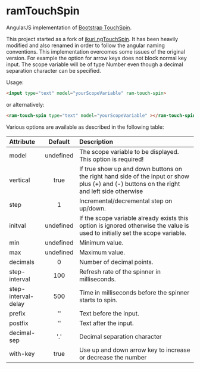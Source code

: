 # ramTouchSpin

AngularJS implementation of [Bootstrap TouchSpin](https://github.com/istvan-ujjmeszaros/bootstrap-touchspin).

This project started as a fork of [jkuri.ngTouchSpin](https://github.com/jkuri/ngTouchSpin). It has been heavily modified and also renamed in order to follow the angular naming conventions.
This implementation overcomes some issues of the original version. For example the option for arrow keys does not block normal key input. 
The scope variable will be of type Number even though a decimal separation character can be specified.

Usage:

```html
<input type="text" model="yourScopeVariable" ram-touch-spin>
```

or alternatively:

```html
<ram-touch-spin type="text" model="yourScopeVariable" ></ram-touch-spin>
```

Various options are available  as described  in the following table:

| Attribute           | Default        | Description |
|:------------------- |:--------------:|:----------------------------------------------------------------------------------------------------------------------------------------------- |
| model               | undefined      | The scope variable to be displayed. This option is required!   |
| vertical            | true           | If true show up and down buttons on the right hand side of the input or show plus (+) and (-) buttons on the right and left side otherwise   |
| step                | 1              | Incremental/decremental step on up/down. |
| initval             | undefined      | If the scope variable already exists this option is ignored otherwise the value is used to initially  set the scope variable.
| min                 | undefined      | Minimum value. |
| max                 | undefined      | Maximum value. |
| decimals            | 0              | Number of decimal points. |
| step-interval       | 100            | Refresh rate of the spinner in milliseconds. |
| step-interval-delay | 500            | Time in milliseconds before the spinner starts to spin. |
| prefix              | ''             | Text before the input. |
| postfix             | ''             | Text after the input. |
| decimal-sep         | '.'            | Decimal separation character |
| with-key            | true           | Use up and down arrow key to increase  or decrease the number |